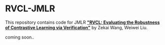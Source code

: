 # RVCL-JMLR

This repository contains code for JMLR **["RVCL: Evaluating the Robustness of Contrastive Learning via Verification"](https://zekai.site/assets/pdf/RVCL_JMLR.pdf)** by Zekai Wang, Weiwei Liu.

coming soon..
